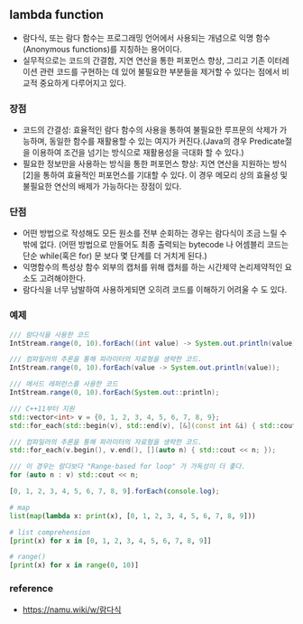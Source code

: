 ## lambda function
- 람다식, 또는 람다 함수는 프로그래밍 언어에서 사용되는 개념으로 익명 함수(Anonymous functions)를 지칭하는 용어이다.
- 실무적으로는 코드의 간결함, 지연 연산을 통한 퍼포먼스 향상, 그리고 기존 이터레이션 관련 코드를 구현하는 데 있어 불필요한 부분들을 제거할 수 있다는 점에서 비교적 중요하게 다루어지고 있다.

### 장점
- 코드의 간결성: 효율적인 람다 함수의 사용을 통하여 불필요한 루프문의 삭제가 가능하며, 동일한 함수를 재활용할 수 있는 여지가 커진다.(Java의 경우 Predicate절을 이용하여 조건을 넘기는 방식으로 재활용성을 극대화 할 수 있다.)
- 필요한 정보만을 사용하는 방식을 통한 퍼포먼스 향상: 지연 연산을 지원하는 방식[2]을 통하여 효율적인 퍼포먼스를 기대할 수 있다. 이 경우 메모리 상의 효율성 및 불필요한 연산의 배제가 가능하다는 장점이 있다.

### 단점
- 어떤 방법으로 작성해도 모든 원소를 전부 순회하는 경우는 람다식이 조금 느릴 수 밖에 없다. (어떤 방법으로 만들어도 최종 출력되는 bytecode 나 어셈블리 코드는 단순 while(혹은 for) 문 보다 몇 단계를 더 거치게 된다.)
- 익명함수의 특성상 함수 외부의 캡처를 위해 캡처를 하는 시간제약 논리제약적인 요소도 고려해야한다.
- 람다식을 너무 남발하여 사용하게되면 오히려 코드를 이해하기 어려울 수 도 있다.

### 예제
```java
/// 람다식을 사용한 코드
IntStream.range(0, 10).forEach((int value) -> System.out.println(value));

/// 컴파일러의 추론을 통해 파라미터의 자료형을 생략한 코드.
IntStream.range(0, 10).forEach(value -> System.out.println(value));

/// 메서드 레퍼런스를 사용한 코드
IntStream.range(0, 10).forEach(System.out::println);
```

```cpp
/// C++11부터 지원
std::vector<int> v = {0, 1, 2, 3, 4, 5, 6, 7, 8, 9};
std::for_each(std::begin(v), std::end(v), [&](const int &i) { std::cout << i; });

/// 컴파일러의 추론을 통해 파라미터의 자료형을 생략한 코드.
std::for_each(v.begin(), v.end(), [](auto n) { std::cout << n; });

/// 이 경우는 람다보다 "Range-based for loop" 가 가독성이 더 좋다.
for (auto n : v) std::cout << n;
```

```javascript
[0, 1, 2, 3, 4, 5, 6, 7, 8, 9].forEach(console.log);
```

```python
# map
list(map(lambda x: print(x), [0, 1, 2, 3, 4, 5, 6, 7, 8, 9]))

# list comprehension
[print(x) for x in [0, 1, 2, 3, 4, 5, 6, 7, 8, 9]]

# range()
[print(x) for x in range(0, 10)]

```

### reference
- https://namu.wiki/w/람다식

